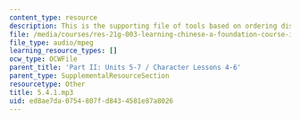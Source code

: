 ```yaml
---
content_type: resource
description: This is the supporting file of tools based on ordering dishes.
file: /media/courses/res-21g-003-learning-chinese-a-foundation-course-in-mandarin-spring-2011/ed8ae7da0754807fd8434581e87a8026_5.4.1.mp3
file_type: audio/mpeg
learning_resource_types: []
ocw_type: OCWFile
parent_title: 'Part II: Units 5-7 / Character Lessons 4-6'
parent_type: SupplementalResourceSection
resourcetype: Other
title: 5.4.1.mp3
uid: ed8ae7da-0754-807f-d843-4581e87a8026
---
```

